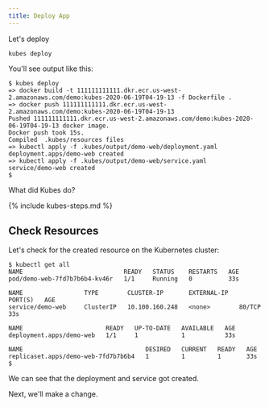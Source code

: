 ```yaml
---
title: Deploy App
---
```


Let's deploy

    kubes deploy

You'll see output like this:

    $ kubes deploy
    => docker build -t 111111111111.dkr.ecr.us-west-2.amazonaws.com/demo:kubes-2020-06-19T04-19-13 -f Dockerfile .
    => docker push 111111111111.dkr.ecr.us-west-2.amazonaws.com/demo:kubes-2020-06-19T04-19-13
    Pushed 111111111111.dkr.ecr.us-west-2.amazonaws.com/demo:kubes-2020-06-19T04-19-13 docker image.
    Docker push took 15s.
    Compiled  .kubes/resources files
    => kubectl apply -f .kubes/output/demo-web/deployment.yaml
    deployment.apps/demo-web created
    => kubectl apply -f .kubes/output/demo-web/service.yaml
    service/demo-web created
    $

What did Kubes do?

{% include kubes-steps.md %}

## Check Resources

Let's check for the created resource on the Kubernetes cluster:

    $ kubectl get all
    NAME                            READY   STATUS    RESTARTS   AGE
    pod/demo-web-7fd7b7b6b4-kv46r   1/1     Running   0          33s

    NAME                 TYPE        CLUSTER-IP       EXTERNAL-IP   PORT(S)   AGE
    service/demo-web     ClusterIP   10.100.160.248   <none>        80/TCP    33s

    NAME                       READY   UP-TO-DATE   AVAILABLE   AGE
    deployment.apps/demo-web   1/1     1            1           33s

    NAME                                  DESIRED   CURRENT   READY   AGE
    replicaset.apps/demo-web-7fd7b7b6b4   1         1         1       33s
    $

We can see that the deployment and service got created.

Next, we'll make a change.
